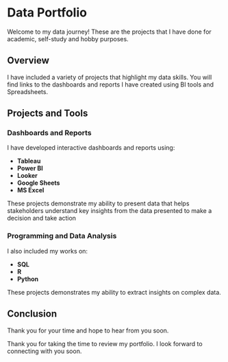 # Data Portfolio

Welcome to my data journey! These are the projects that I have done for academic, self-study and hobby purposes.

## Overview

I have included a variety of projects that highlight my data skills. You will find links to the dashboards and reports I have created using BI tools and Spreadsheets.

## Projects and Tools

### Dashboards and Reports

I have developed interactive dashboards and reports using:
- **Tableau**
- **Power BI**
- **Looker**
- **Google Sheets**
- **MS Excel**

These projects demonstrate my ability to present data that helps stakeholders understand key insights from the data presented to make a decision and take action

### Programming and Data Analysis

I also included my works on:
- **SQL**
- **R**
- **Python**

These projects demonstrates my ability to extract insights on complex data.

## Conclusion

Thank you for your time and hope to hear from you soon.


Thank you for taking the time to review my portfolio. I look forward to connecting with you soon.
